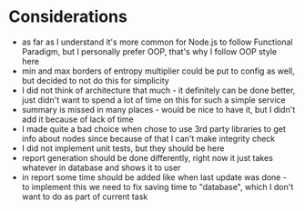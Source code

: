 # Considerations
* as far as I understand it's more common for Node.js to follow Functional Paradigm, but I personally prefer OOP, that's why I follow OOP style here
* min and max borders of entropy multiplier could be put to config as well, but decided to not do this for simplicity
* I did not think of architecture that much - it definitely can be done better, just didn't want to spend a lot of time on this for such a simple service
* summary is missed in many places - would be nice to have it, but I didn't add it because of lack of time
* I made quite a bad choice when chose to use 3rd party libraries to get info about nodes since because of that I can't make integrity check
* I did not implement unit tests, but they should be here
* report generation should be done differently, right now it just takes whatever in database and shows it to user
* in report some time should be added like when last update was done - to implement this we need to fix saving time to "database", which I don't want to do as part of current task

